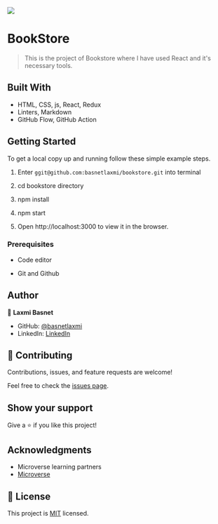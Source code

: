 ![](https://img.shields.io/badge/Microverse-blueviolet)

# BookStore
> This is the project of Bookstore where I have used React and it's necessary tools.





## Built With

- HTML, CSS, js, React, Redux
- Linters, Markdown
- GitHub Flow, GitHub Action


 ## Getting Started

To get a local copy up and running follow these simple example steps.

1) Enter `ggit@github.com:basnetlaxmi/bookstore.git` into terminal

2) cd bookstore directory
3) npm install 
4) npm start
5) Open http://localhost:3000 to view it in the browser.




### Prerequisites

- Code editor

- Git and Github

## Author

👤 **Laxmi Basnet**

- GitHub: [@basnetlaxmi](https://github.com/basnetlaxmi)
- LinkedIn: [LinkedIn](https://np.linkedin.com/in/laxmi-basnet-b22403131)

## 🤝 Contributing

Contributions, issues, and feature requests are welcome!

Feel free to check the [issues page](../../issues/).

## Show your support

Give a ⭐️ if you like this project!

## Acknowledgments

- Microverse learning partners
- [Microverse](https://www.microverse.org/)


## 📝 License

This project is [MIT](./MIT.md) licensed.
